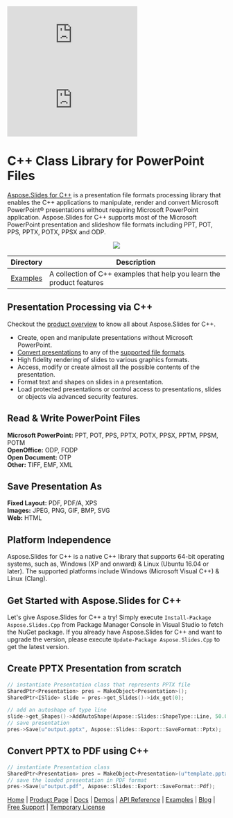 ![Nuget](https://img.shields.io/nuget/v/Aspose.slides.Cpp) ![Nuget](https://img.shields.io/nuget/dt/Aspose.slides.Cpp)
# C++ Class Library for PowerPoint Files

[Aspose.Slides for C++](https://products.aspose.com/slides/cpp) is a presentation file formats processing library that enables the C++ applications to manipulate, render and convert Microsoft PowerPoint® presentations without requiring Microsoft PowerPoint application. Aspose.Slides for C++ supports most of the Microsoft PowerPoint presentation and slideshow file formats including PPT, POT, PPS, PPTX, POTX, PPSX and ODP.

<p align="center">

  <a title="Download complete Aspose.Slides for C++ source code" href="https://github.com/aspose-slides/Aspose.Slides-for-C/archive/master.zip">
	<img src="https://raw.github.com/AsposeExamples/java-examples-dashboard/master/images/downloadZip-Button-Large.png" />
  </a>
</p>

Directory | Description
--------- | -----------
[Examples](Examples)  | A collection of C++ examples that help you learn the product features

## Presentation Processing via C++

Checkout the [product overview](https://docs.aspose.com/slides/cpp/product-overview/) to know all about Aspose.Slides for C++.

- Create, open and manipulate presentations without Microsoft PowerPoint.
- [Convert presentations](https://docs.aspose.com/slides/cpp/converting-a-presentation/) to any of the [supported file formats](https://docs.aspose.com/slides/cpp/supported-file-formats/).
- High fidelity rendering of slides to various graphics formats.
- Access, modify or create almost all the possible contents of the presentation.
- Format text and shapes on slides in a presentation.
- Load protected presentations or control access to presentations, slides or objects via advanced security features.


## Read & Write PowerPoint Files

**Microsoft PowerPoint:** PPT, POT, PPS, PPTX, POTX, PPSX, PPTM, PPSM, POTM\
**OpenOffice:** ODP, FODP\
**Open Document:** OTP\
**Other:** TIFF, EMF, XML

## Save Presentation As

**Fixed Layout:** PDF, PDF/A, XPS\
**Images:** JPEG, PNG, GIF, BMP, SVG\
**Web:** HTML

## Platform Independence

Aspose.Slides for C++ is a native C++ library that supports 64-bit operating systems, such as, Windows (XP and onward) & Linux (Ubuntu 16.04 or later). The supported platforms include Windows (Microsoft Visual C++)  & Linux (Clang).

## Get Started with Aspose.Slides for C++

Let's give Aspose.Slides for C++ a try! Simply execute `Install-Package Aspose.Slides.Cpp` from Package Manager Console in Visual Studio to fetch the NuGet package. If you already have Aspose.Slides for C++ and want to upgrade the version, please execute `Update-Package Aspose.Slides.Cpp` to get the latest version.

## Create PPTX Presentation from scratch

```c++
// instantiate Presentation class that represents PPTX file
SharedPtr<Presentation> pres = MakeObject<Presentation>();
SharedPtr<ISlide> slide = pres->get_Slides()->idx_get(0);

// add an autoshape of type line
slide->get_Shapes()->AddAutoShape(Aspose::Slides::ShapeType::Line, 50.0, 150.0, 300.0, 0.0);
// save presentation
pres->Save(u"output.pptx", Aspose::Slides::Export::SaveFormat::Pptx);
```

## Convert PPTX to PDF using C++

```c++
// instantiate Presentation class
SharedPtr<Presentation> pres = MakeObject<Presentation>(u"template.pptx");
// save the loaded presentation in PDF format
pres->Save(u"output.pdf", Aspose::Slides::Export::SaveFormat::Pdf);
```

[Home](https://www.aspose.com/) | [Product Page](https://products.aspose.com/slides/cpp) | [Docs](https://docs.aspose.com/slides/cpp/) | [Demos](https://products.aspose.app/slides/family) | [API Reference](https://apireference.aspose.com/slides/cpp) | [Examples](https://github.com/aspose-slides/Aspose.Slides-for-C) | [Blog](https://blog.aspose.com/category/slides/) | [Free Support](https://forum.aspose.com/c/slides) | [Temporary License](https://purchase.aspose.com/temporary-license)
